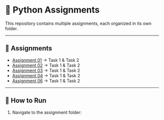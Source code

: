 # 🐍 Python Assignments

This repository contains multiple assignments, each organized in its own folder.

---

## 📂 Assignments
- [Assignment 01](./Assignment%201) → Task 1 & Task 2
- [Assignment 02](./Assignment%202) → Task 1 & Task 2
- [Assignment 03](./Assignment%203) → Task 1 & Task 2
- [Assignment 04](./Assignment%204) → Task 1 & Task 2
- [Assignment 06](./Assignment%206) → Task 1 & Task 2
---

## 🚀 How to Run
1. Navigate to the assignment folder:

